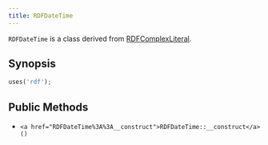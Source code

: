 ```yaml
---
title: RDFDateTime
---
```


`RDFDateTime` is a class derived from <a href="RDFComplexLiteral">RDFComplexLiteral</a>.

## Synopsis

```php
uses('rdf');
```

## Public Methods

* `<a href="RDFDateTime%3A%3A__construct">RDFDateTime::__construct</a>()`

